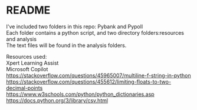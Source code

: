# README

I've included two folders in this repo: Pybank and Pypoll <br>
Each folder contains a python script, and two directory folders:resources and analysis<br>
The text files will be found in the analysis folders. <br>

Resources used: <br>
Xpert Learning Assist <br>
Microsoft Copilot <br>
https://stackoverflow.com/questions/45965007/multiline-f-string-in-python <br>
https://stackoverflow.com/questions/455612/limiting-floats-to-two-decimal-points<br>
https://www.w3schools.com/python/python_dictionaries.asp<br>
https://docs.python.org/3/library/csv.html <br>


